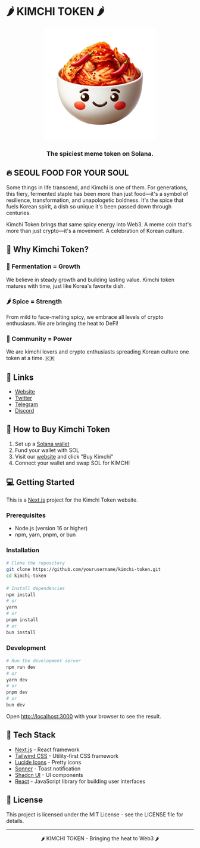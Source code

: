 # 🌶️ KIMCHI TOKEN 🌶️

<div align="center">
  <img src="public/kimchi-logo-1-no-bg.png" alt="Kimchi Token Logo" width="300" />
  <h3>The spiciest meme token on Solana.</h3>
</div>

## 🔥 SEOUL FOOD FOR YOUR SOUL

Some things in life transcend, and Kimchi is one of them. For generations, this fiery, fermented staple has been more than just food—it's a symbol of resilience, transformation, and unapologetic boldness. It's the spice that fuels Korean spirit, a dish so unique it's been passed down through centuries.

Kimchi Token brings that same spicy energy into Web3. A meme coin that's more than just crypto—it's a movement. A celebration of Korean culture.

## 🚀 Why Kimchi Token?

### 🥬 Fermentation = Growth
We believe in steady growth and building lasting value. Kimchi token matures with time, just like Korea's favorite dish.

### 🌶️ Spice = Strength
From mild to face-melting spicy, we embrace all levels of crypto enthusiasm. We are bringing the heat to DeFi!

### 👥 Community = Power
We are kimchi lovers and crypto enthusiasts spreading Korean culture one token at a time. 🇰🇷

## 🔗 Links

- [Website](https://kimchitoken.com)
- [Twitter](https://twitter.com/kimchitoken)
- [Telegram](https://t.me/kimchitoken)
- [Discord](https://discord.gg/kimchitoken)

## 🥢 How to Buy Kimchi Token

1. Set up a [Solana wallet](https://phantom.app/)
2. Fund your wallet with SOL
3. Visit our [website](https://kimchitoken.com) and click "Buy Kimchi"
4. Connect your wallet and swap SOL for KIMCHI

## 💻 Getting Started

This is a [Next.js](https://nextjs.org) project for the Kimchi Token website.

### Prerequisites

- Node.js (version 16 or higher)
- npm, yarn, pnpm, or bun

### Installation

```bash
# Clone the repository
git clone https://github.com/yourusername/kimchi-token.git
cd kimchi-token

# Install dependencies
npm install
# or
yarn
# or
pnpm install
# or
bun install
```

### Development

```bash
# Run the development server
npm run dev
# or
yarn dev
# or
pnpm dev
# or
bun dev
```

Open [http://localhost:3000](http://localhost:3000) with your browser to see the result.

## 🧰 Tech Stack

- [Next.js](https://nextjs.org/) - React framework
- [Tailwind CSS](https://tailwindcss.com/) - Utility-first CSS framework
- [Lucide Icons](https://lucide.dev/) - Pretty icons 
- [Sonner](https://sonner.emilkowal.ski/) - Toast notification
- [Shadcn UI](https://ui.shadcn.com/) - UI components
- [React](https://reactjs.org/) - JavaScript library for building user interfaces

## 📝 License

This project is licensed under the MIT License - see the LICENSE file for details.

---

<div align="center">
  <p>🌶️ KIMCHI TOKEN - Bringing the heat to Web3 🌶️</p>
</div>
